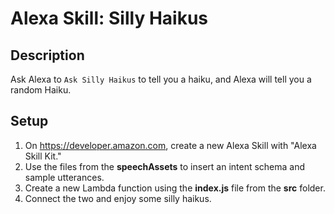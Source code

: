 # Alexa Skill: Silly Haikus

## Description

Ask Alexa to `Ask Silly Haikus` to tell you a haiku, and Alexa will tell you a random Haiku.

## Setup

1. On https://developer.amazon.com, create a new Alexa Skill with "Alexa Skill Kit."
2. Use the files from the **speechAssets** to insert an intent schema and sample utterances.
3. Create a new Lambda function using the **index.js** file from the **src** folder.
4. Connect the two and enjoy some silly haikus. 
